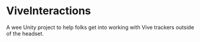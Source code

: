 # ViveInteractions
A wee Unity project to help folks get into working with Vive trackers outside of the headset. 
